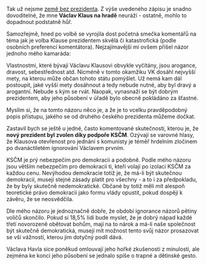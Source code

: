 <!-- dcterms:identifier = riderweblog#20 -->
<!-- dcterms:title = Není kam postoupit -->
<!-- np9:categoryId = 2 -->
<!-- x4w:category = Lidé a jiná zvěř -->
<!-- np9:authorId = 1 -->
<!-- np9:authorEmail = michal.valasek@altairis.cz -->
<!-- dcterms:creator = Michal Altair Valášek -->
<!-- dcterms:created = 2003-03-07T03:52:14+01:00 -->
<!-- dcterms:dateAccepted = 2003-03-07T03:52:14+01:00 -->

Tak už nejsme [země bez prezidenta](http://weblog.rider.cz/ShowRecord.aspx?day=20030130). Z výše uvedeného zápisu je snadno dovoditelné, že mne **Václav Klaus na hradě** neuráží - ostatně, mohlo to dopadnout podstatně hůř.

Samozřejmě, hned po volbě se vyrojila dost početná smečka komentářů na téma jak je volba Klause prezidentem skvělá či katastrofická (podle osobních preferencí komentátora). Nejzajímavější mi ovšem přišel názor jednoho mého kamaráda:

Vlastnostmi, které bývají Václavu Klausovi obvykle vyčítány, jsou arogance, dravost, sebestřednost atd. Nicméně v tomto okamžiku VK dosáhl nejvyšší mety, na kterou může občan tohoto státu pomýšlet. Už nemá kam dál postoupit, jaké vyšší mety dosáhnout a tedy nebude nutné, aby byl dravý a arogantní. Nebude s kým se rvát. Naopak, vynasnaží se být dobrým prezidentem, aby jeho působení v úřadě bylo obecně pokládáno za šťastné.

Myslím si, že na tomto názoru něco je, a že je to vcelku pravděpodobný popis přístupu, jakého se od druhého českého prezidenta můžeme dočkat.

Zastavil bych se ještě u jedné, často komentované skutečnosti, kterou je, že **nový prezident byl zvolen díky podpoře KSČM**. Ozývají se varovné hlasy, že Klausova otevřenost pro jednání s komunisty je téměř hrdelním zločinem po dvanáctiletém ignorování Václavem prvním.

KSČM je prý nebezpečím pro demokracii a podobně. Podle mého názoru jsou větším nebezpečím pro demokracii ti, kteří volají po izolaci KSČM za každou cenu. Nevýhodou demokracie totiž je, že má-li být skutečnou demokracií, musejí stejné zásady platit pro všechny - a to i za předpokladu, že by byly skutečně nedemokratické. Občané by totiž měli mít alespoň teoretické právo demokracii jako formu vlády opustit, pokud dospějí k závěru, že se neosvědčila.

Dle mého názoru je jednoznačně dobře, že období ignorance názorů pětiny voličů skončilo. Pokud si 18,5% lidí bude myslet, že je dobrý nápad každé třetí novorozeně obětovat bohům, mají na to nárok a má-li naše společnost být skutečně demokratická, musejí mít možnost tento svůj názor prosazovat se vší vážností, kterou jim dotyčný podíl dává.

Václava Havla sice poněkud omlouvají jeho hořké zkušenosti z minulosti, ale zejména ke konci jeho působení se jednalo spíše o trapné a dětinské gesto.